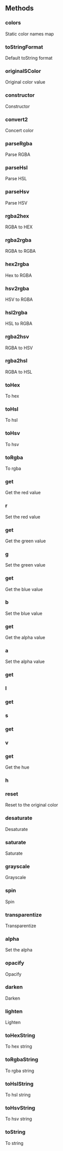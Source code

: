 




## Methods


### colors

Static color names map


### toStringFormat

Default toString format


### originalSColor

Original color value


### constructor

Constructor


### convert2

Concert color


### parseRgba

Parse RGBA


### parseHsl

Parse HSL


### parseHsv

Parse HSV


### rgba2hex

RGBA to HEX


### rgba2rgba

RGBA to RGBA


### hex2rgba

Hex to RGBA


### hsv2rgba

HSV to RGBA


### hsl2rgba

HSL to RGBA


### rgba2hsv

RGBA to HSV


### rgba2hsl

RGBA to HSL


### toHex

To hex


### toHsl

To hsl


### toHsv

To hsv


### toRgba

To rgba


### get

Get the red value


### r

Set the red value


### get

Get the green value


### g

Set the green value


### get

Get the blue value


### b

Set the blue value


### get

Get the alpha value


### a

Set the alpha value


### get


### l


### get


### s


### get


### v


### get

Get the hue


### h


### reset

Reset to the original color


### desaturate

Desaturate


### saturate

Saturate


### grayscale

Grayscale


### spin

Spin


### transparentize

Transparentize


### alpha

Set the alpha


### opacify

Opacify


### darken

Darken


### lighten

Lighten


### toHexString

To hex string


### toRgbaString

To rgba string


### toHslString

To hsl string


### toHsvString

To hsv string


### toString

To string
